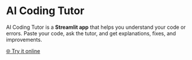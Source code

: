 # AI Coding Tutor

AI Coding Tutor is a **Streamlit app** that helps you understand your code or errors. Paste your code, ask the tutor, and get explanations, fixes, and improvements.  

[🌐 Try it online](https://coding-tutor-agent.streamlit.app/)
